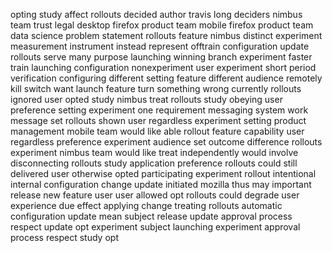 opting study affect rollouts decided author travis long deciders nimbus team trust legal desktop firefox product team mobile firefox product team data science problem statement rollouts feature nimbus distinct experiment measurement instrument instead represent offtrain configuration update rollouts serve many purpose launching winning branch experiment faster train launching configuration nonexperiment user experiment short period verification configuring different setting feature different audience remotely kill switch want launch feature turn something wrong currently rollouts ignored user opted study nimbus treat rollouts study obeying user preference setting experiment one requirement messaging system work message set rollouts shown user regardless experiment setting product management mobile team would like able rollout feature capability user regardless preference experiment audience set outcome difference rollouts experiment nimbus team would like treat independently would involve disconnecting rollouts study application preference rollouts could still delivered user otherwise opted participating experiment rollout intentional internal configuration change update initiated mozilla thus may important release new feature user user allowed opt rollouts could degrade user experience due effect applying change treating rollouts automatic configuration update mean subject release update approval process respect update opt experiment subject launching experiment approval process respect study opt